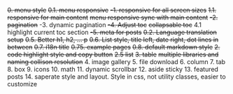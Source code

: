 ~~0. menu style~~
~~0.1. menu responsive~~
~~-1. responsive for all screen sizes~~
~~1.1. responsive for main content~~
~~menu responsive sync with main content~~
~~-2. pagination~~
-3. dynamic pagination
~~-4. Adjust toc~~
~~collapsable toc~~
4.1 highlight current toc section
~~-5. meta for posts~~
~~0.2. Language translation setup~~
~~0.5. Better h1, h2, ... p~~
~~0.6. List style, title left, date right, dot lines in between~~
~~0.7. i18n title~~
~~0.75. example pages~~
~~0.8. default markdown style~~
~~2. code highlight style and copy button~~
~~2.5 list~~
~~3. table~~
~~multiple libraries and naming collison resolution~~
4. image gallery
5. file download
6. column
7. tab
8. box
9. icons
10. math
11. dynamic scrollbar
12. aside sticky
13. featured posts
14. saperate style and layout. Style in css, not utility classes, easier to customize
